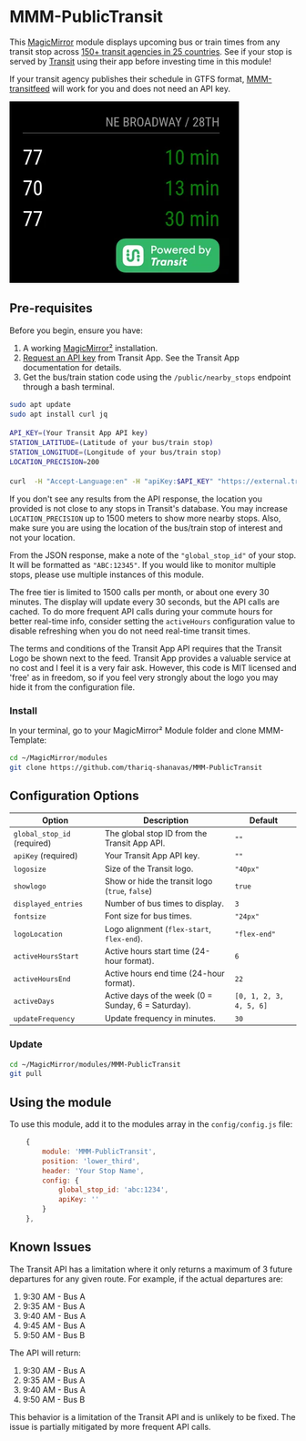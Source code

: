 # MMM-PublicTransit

This [MagicMirror](https://magicmirror.builders/) module displays upcoming bus or train times from any transit stop across [150+ transit agencies in 25 countries](https://transitapp.com/en/region).  See if your stop is served by [Transit](https://transitapp.com/) using their app before investing time in this module!

If your transit agency publishes their schedule in GTFS format, [MMM-transitfeed](https://github.com/bnitkin/MMM-transitfeed) will work for you and does not need an API key. 

![Example of MMM-PublicTransit](Images/sample.png)

## Pre-requisites

Before you begin, ensure you have:

1.  A working [MagicMirror²](https://magicmirror.builders/) installation.
2.  [Request an API key](https://transitapp.com/apis) from Transit App.  See the Transit App documentation for details.
3.  Get the bus/train station code using the `/public/nearby_stops` endpoint through a bash terminal.

```bash
sudo apt update
sudo apt install curl jq

API_KEY=(Your Transit App API key)
STATION_LATITUDE=(Latitude of your bus/train stop)
STATION_LONGITUDE=(Longitude of your bus/train stop)
LOCATION_PRECISION=200

curl  -H "Accept-Language:en" -H "apiKey:$API_KEY" "https://external.transitapp.com/v3/public/nearby_stops?max_distance=$LOCATION_PRECISION&lat=$STATION_LATITUDE&lon=$STATION_LONGITUDE" | jq
```
If you don't see any results from the API response, the location you provided is not close to any stops in Transit's database. You may increase `LOCATION_PRECISION` up to 1500 meters to show more nearby stops. Also, make sure you are using the location of the bus/train stop of interest and not your location.

From the JSON response, make a note of the `"global_stop_id"` of your stop. It will be formatted as `"ABC:12345"`. If you would like to monitor multiple stops, please use multiple instances of this module.

The free tier is limited to 1500 calls per month, or about one every 30 minutes. The display will update every 30 seconds, but the API calls are cached. To do more frequent API calls during your commute hours for better real-time info, consider setting the `activeHours` configuration value to disable refreshing when you do not need real-time transit times.

The terms and conditions of the Transit App API requires that the Transit Logo be shown next to the feed. Transit App provides a valuable service at no cost and I feel it is a very fair ask. However, this code is MIT licensed and 'free' as in freedom, so if you feel very strongly about the logo you may hide it from the configuration file.

### Install

In your terminal, go to your MagicMirror² Module folder and clone MMM-Template:

```bash
cd ~/MagicMirror/modules
git clone https://github.com/thariq-shanavas/MMM-PublicTransit
```

## Configuration Options

| Option             | Description                                                                 | Default     |
| ------------------ | --------------------------------------------------------------------------- | ----------- |
| `global_stop_id` (required)  | The global stop ID from the Transit App API.                               | `""`        |
| `apiKey` (required)           | Your Transit App API key.                                                   | `""`        |
| `logosize`         | Size of the Transit logo.                                                   | `"40px"`    |
| `showlogo`         | Show or hide the transit logo (`true`, `false`)                                                   | `true`   |
| `displayed_entries`| Number of bus times to display.                                             | `3`         |
| `fontsize`         | Font size for bus times.                                                    | `"24px"`    |
| `logoLocation`     | Logo alignment (`flex-start`, `flex-end`).                                  | `"flex-end"`|
| `activeHoursStart` | Active hours start time (24-hour format).                                   | `6`         |
| `activeHoursEnd`   | Active hours end time (24-hour format).                                     | `22`        |
| `activeDays`       | Active days of the week (0 = Sunday, 6 = Saturday).                         | `[0, 1, 2, 3, 4, 5, 6]`|
| `updateFrequency`  | Update frequency in minutes.                                                | `30`        |


### Update

```bash
cd ~/MagicMirror/modules/MMM-PublicTransit
git pull
```

## Using the module

To use this module, add it to the modules array in the `config/config.js` file:

```js
    {
        module: 'MMM-PublicTransit',
        position: 'lower_third',
        header: 'Your Stop Name',
        config: {
            global_stop_id: 'abc:1234',
            apiKey: ''
        }
    },
```

## Known Issues

The Transit API has a limitation where it only returns a maximum of 3 future departures for any given route. For example, if the actual departures are:

1.  9:30 AM - Bus A
2.  9:35 AM - Bus A
3.  9:40 AM - Bus A
4.  9:45 AM - Bus A
5.  9:50 AM - Bus B

The API will return:

1.  9:30 AM - Bus A
2.  9:35 AM - Bus A
3.  9:40 AM - Bus A
4.  9:50 AM - Bus B

This behavior is a limitation of the Transit API and is unlikely to be fixed. The issue is partially mitigated by more frequent API calls.
